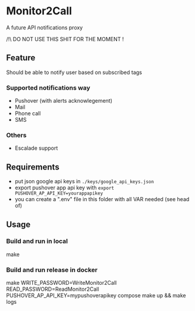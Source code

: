 # Monitor2Call

A future API notifications proxy

/!\ DO NOT USE THIS SHIT FOR THE MOMENT !

## Feature

Should be able to notify user based on subscribed tags

### Supported notifications way

- Pushover (with alerts acknowlegement)
- Mail
- Phone call
- SMS

### Others

- Escalade support

## Requirements

- put json google api keys in `./keys/google_api_keys.json`
- export pushover app api key with `export PUSHOVER_AP_API_KEY=yourappapikey`
- you can create a ".env" file in this folder with all VAR needed (see head of)

## Usage

### Build and run in local

make

### Build and run release in docker

make WRITE_PASSWORD=WriteMonitor2Call READ_PASSWORD=ReadMonitor2Call PUSHOVER_AP_API_KEY=mypushoverapikey compose
make up && make logs
